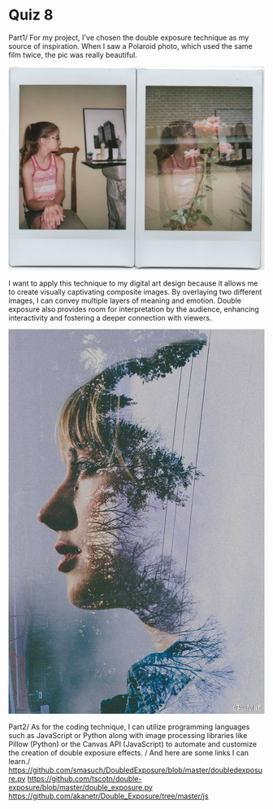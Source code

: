 # Quiz 8
Part1/
For my project, I've chosen the double exposure technique as my source of inspiration. When I saw a Polaroid photo, which used the same film twice, the pic was really beautiful. 

![double exposure photo](/assets/double-exposure%202.avif)

I want to apply this technique to my digital art design because it allows me to create visually captivating composite images. By overlaying two different images, I can convey multiple layers of meaning and emotion. Double exposure also provides room for interpretation by the audience, enhancing interactivity and fostering a deeper connection with viewers.

![double exposure photo](/assets/double-exposure%201.avif)

Part2/
As for the coding technique, I can utilize programming languages such as JavaScript or Python along with image processing libraries like Pillow (Python) or the Canvas API (JavaScript) to automate and customize the creation of double exposure effects. /
And here are some links I can learn./
https://github.com/smasuch/DoubledExposure/blob/master/doubledexposure.py
https://github.com/tscotn/double-exposure/blob/master/double_exposure.py
https://github.com/akanetr/Double_Exposure/tree/master/js
